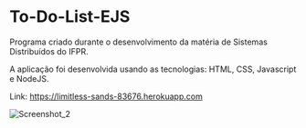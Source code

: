 # To-Do-List-EJS

Programa criado durante o desenvolvimento da matéria de Sistemas Distribuídos do IFPR.

A aplicação foi desenvolvida usando as tecnologias: HTML, CSS, Javascript e NodeJS.

Link: https://limitless-sands-83676.herokuapp.com

![Screenshot_2](https://user-images.githubusercontent.com/74630279/187345947-c426f99e-ec32-4ca4-8481-884bff4ee0ba.jpg)
